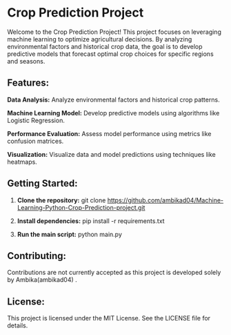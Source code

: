 # Crop Prediction Project
Welcome to the Crop Prediction Project! This project focuses on leveraging machine learning to optimize agricultural decisions. By analyzing environmental factors and historical crop data, the goal is to develop predictive models that forecast optimal crop choices for specific regions and seasons.

## Features:
**Data Analysis:**  Analyze environmental factors and historical crop patterns.

**Machine Learning Model:** Develop predictive models using algorithms like Logistic Regression.

**Performance Evaluation:** Assess model performance using metrics like confusion matrices.

**Visualization:** Visualize data and model predictions using techniques like heatmaps.

## Getting Started:
1. **Clone the repository:** git clone https://github.com/ambikad04/Machine-Learning-Python-Crop-Prediction-project.git

2. **Install dependencies:** pip install -r requirements.txt

3. **Run the main script:** python main.py

## Contributing:
Contributions are not currently accepted as this project is developed solely by Ambika(ambikad04) .

## License:
This project is licensed under the MIT License. See the LICENSE file for details.
